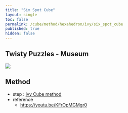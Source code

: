 ```yaml
---
title: "Six Spot Cube"
layout: single
toc: false
permalink: /cube/method/hexahedron/ivy/six_spot_cube
published: true
hidden: false
---
```


<head>
  <base target="_blank">
</head>



## Twisty Puzzles - Museum

<a href="https://twistypuzzles.com/app/museum/museum_showitem.php?pkey=6467">
  <img src="https://twistypuzzles.com/museum/large/06467-01.jpg">
</a>



## Method

- step : [Ivy Cube method](/cube/method/hexahedron/ivy/ivy_cube_eye_skewb)
- reference
  - <https://youtu.be/KFrOpMGMgr0>
